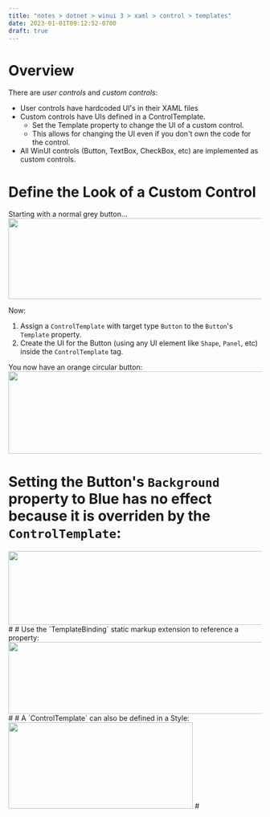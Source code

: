 ```yaml
---
title: "notes > dotnet > winui 3 > xaml > control > templates"
date: 2023-01-01T09:12:52-0700
draft: true
---
```

# Overview
There are *user controls* and *custom controls*:
- User controls have hardcoded UI's in their XAML files
- Custom controls have UIs defined in a ControlTemplate.
  - Set the Template property to change the UI of a custom control.
  - This allows for changing the UI even if you don't own the code for the control.
- All WinUI controls (Button, TextBox, CheckBox, etc) are implemented as custom controls.

# Define the Look of a Custom Control
Starting with a normal grey button…
<img src="media/XAML_Control-Templates-image1.png" style="width:6.04167in;height:1.675in" />

Now:
1.  Assign a `ControlTemplate` with target type `Button` to the `Button`'s `Template` property.
2.  Create the UI for the Button (using any UI element like `Shape`, `Panel`, etc) inside the `ControlTemplate` tag.

You now have an orange circular button:
<img src="media/XAML_Control-Templates-image2.png" style="width:6.10833in;height:1.70833in" />
# 
# Setting the Button's `Background` property to Blue has no effect because it is overriden by the `ControlTemplate`:
<img src="media/XAML_Control-Templates-image3.png" style="width:5.975in;height:1.53333in" />
# 
# Use the `TemplateBinding` static markup extension to reference a property:
<img src="media/XAML_Control-Templates-image4.png" style="width:5.975in;height:1.49167in" />
# 
# A `ControlTemplate` can also be defined in a Style:
<img src="media/XAML_Control-Templates-image5.png" style="width:3.825in;height:1.79167in" />
# 



